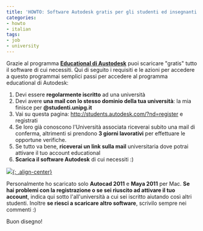 ```yaml
---
title: 'HOWTO: Software Autodesk gratis per gli studenti ed insegnanti'
categories:
- howto
- italian
tags:
- job
- university
---
```

Grazie al programma **[Educational di
Austodesk](http://students.autodesk.com/)** puoi scaricare "gratis" tutto il
software di cui necessiti. Qui di seguito i requisiti e le azioni per accedere
a questo programmai semplici passi per accedere al programma educational di
Autodesk:

  1. Devi essere **regolarmente iscritto** ad una università
  2. Devi avere **una mail con lo stesso dominio della tua università**: la mia finisce per **@studenti.unipg.it**
  3. Vai su questa pagina: <http://students.autodesk.com/?nd=register> e registrati
  4. Se loro già conoscono l'Università associata riceverai subito una mail di conferma, altrimenti si prendono **3 giorni lavorativi** per effettuare le opportune verifiche.
  5. Se tutto va bene, **riceverai un link sulla mail** universitaria dove potrai attivare il tuo account educational
  6. **Scarica il software Autodesk** di cui necessiti :)
  
[![]({{site.url}}/assets/images/diegor-autodesk.png){: .align-center}]({{site.url}}/assets/images/diegor-autodesk.png)

Personalmente ho scaricato solo **Autocad 2011** e **Maya 2011** per Mac. **Se
hai problemi con la registrazione o se sei riuscito ad attivare il tuo
account**, indica qui sotto l'all'università a cui sei iscritto aiutando così
altri studenti. Inoltre **se riesci a scaricare altro software**, scrivilo
sempre nei commenti :)

Buon disegno!
